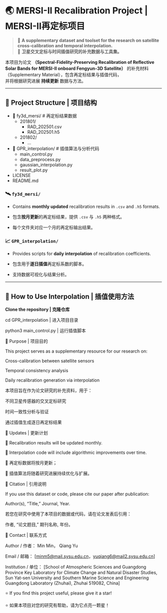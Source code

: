 # 🌏 MERSI-II Recalibration Project | MERSI-II再定标项目

> 📘 **A supplementary dataset and toolset for the research on satellite cross-calibration and temporal interpolation.**  
> 📘 **卫星交叉定标与时间插值研究的补充数据与工具集。**

本项目为论文 **（Spectral-Fidelity-Preserving Recalibration of Reflective Solar Bands for MERSI-II onboard Fengyun-3D Satellite）**  的补充材料（Supplementary Material），包含再定标结果与插值代码，  
并将根据研究进展 **持续更新** 数据与方法。

---

## 📂 Project Structure | 项目结构

- 📁 fy3d_mersi/ # 再定标结果数据
  - 201801/
    - RAD_202501.csv
    - RAD_202501.h5
  - 201802/
    - ...
- 📁 GPR_interpolation/ # 插值算法与分析代码
  - main_control.py
  - data_preprocess.py
  - gaussian_interpolation.py
  - result_plot.py
- LICENSE
- README.md


### 🛰️ `fy3d_mersi/`

- Contains **monthly updated** recalibration results in `.csv` and `.h5` formats.  

- 包含**按月更新**的再定标结果，提供 `.csv` 与 `.h5` 两种格式。  

- 每个文件夹对应一个月的再定标输出结果。  

### 📈 `GPR_interpolation/`

- Provides scripts for **daily interpolation** of recalibration coefficients.  

- 包含用于**逐日插值**再定标系数的脚本。  

- 支持数据可视化与结果分析。  

---

## 🧩 How to Use Interpolation | 插值使用方法

 **Clone the repository | 克隆仓库**

cd GPR_interpolation | 进入项目目录

python3 main_control.py | 运行插值脚本

🧪 Purpose | 项目目的

This project serves as a supplementary resource for our research on:

Cross-calibration between satellite sensors

Temporal consistency analysis

Daily recalibration generation via interpolation

本项目旨在作为论文研究的补充资料，用于：

不同卫星传感器的交叉定标研究

时间一致性分析与验证

通过插值生成逐日再定标结果

📅 Updates | 更新计划

🔄 Recalibration results will be updated monthly.

🧠 Interpolation code will include algorithmic improvements over time.

🔄 再定标数据将按月更新；

🧠 插值算法将随着研究进展持续优化与扩展。

📜 Citation | 引用说明

If you use this dataset or code, please cite our paper after publication:

Author(s), “Title,” Journal, Year.

若您在研究中使用了本项目的数据或代码，请在论文发表后引用：

作者, “论文题目,” 期刊名称, 年份。

🤝 Contact | 联系方式

Author / 作者： Min Min， Qiang Yu

Email / 邮箱： [minm5@mail.sysu.edu.cn，yuqiang6@mail2.sysu.edu.cn]

Institution / 单位： [School of Atmospheric Sciences and Guangdong Province Key Laboratory for Climate Change and Natural Disaster Studies, Sun Yat-sen University and Southern Marine Science and Engineering Guangdong Laboratory (Zhuhai), Zhuhai 519082, China]

⭐ If you find this project useful, please give it a star!

⭐ 如果本项目对您的研究有帮助，请为它点亮一颗星！
